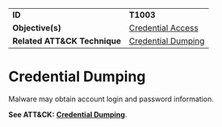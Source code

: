 |||
|---------|------------------------|
|**ID**|**T1003**|
|**Objective(s)**|[Credential Access](https://github.com/MBCProject/mbc-markdown/tree/master/credential-access)|
|**Related ATT&CK Technique**|[Credential Dumping](https://attack.mitre.org/techniques/T1003/)|

Credential Dumping
==================
Malware may obtain account login and password information.

**See ATT&CK:** [**Credential Dumping**](https://attack.mitre.org/techniques/T1003/).